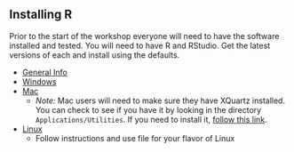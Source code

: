 
## Installing R

Prior to the start of the workshop everyone will need to have the software 
installed and tested.  You will need to have  R and RStudio.  Get the latest versions of each and install using the defaults.  

- [General Info](http://cran.r-project.org/)
- [Windows](http://cran.r-project.org/bin/windows/base/R-3.4.4-win.exe)
- [Mac](http://cran.r-project.org/bin/macosx/R-3.4.4.pkg)
    - *Note:* Mac users will need to make sure they have XQuartz installed. You can check to see if you have it by looking in the directory `Applications/Utilities`.  If you need to install it, [follow this link](http://xquartz.macosforge.org/landing/).
- [Linux](https://cran.r-project.org/bin/linux/)
    - Follow instructions and use file for your flavor of Linux


